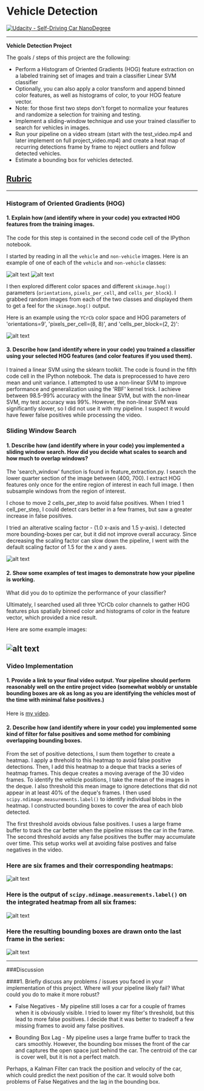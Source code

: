 # Vehicle Detection
[![Udacity - Self-Driving Car NanoDegree](https://s3.amazonaws.com/udacity-sdc/github/shield-carnd.svg)](http://www.udacity.com/drive)

---

**Vehicle Detection Project**

The goals / steps of this project are the following:

* Perform a Histogram of Oriented Gradients (HOG) feature extraction on a labeled training set of images and train a classifier Linear SVM classifier
* Optionally, you can also apply a color transform and append binned color features, as well as histograms of color, to your HOG feature vector. 
* Note: for those first two steps don't forget to normalize your features and randomize a selection for training and testing.
* Implement a sliding-window technique and use your trained classifier to search for vehicles in images.
* Run your pipeline on a video stream (start with the test_video.mp4 and later implement on full project_video.mp4) and create a heat map of recurring detections frame by frame to reject outliers and follow detected vehicles.
* Estimate a bounding box for vehicles detected.

[//]: # (Image References)
[image0]: ./output_images/car.png
[image1]: ./output_images/not_car.png
[image2]: ./output_images/HOG_example.jpg
[image3]: ./output_images/all_sliding_windows.jpg
[image4]: ./output_images/positive_sliding_window.jpg
[image5]: ./output_images/bboxes_and_heat.png
[image6]: ./output_images/labels_map.png
[image7]: ./output_images/output_bboxes.png

## [Rubric](https://review.udacity.com/#!/rubrics/513/view)

---
### Histogram of Oriented Gradients (HOG)

#### 1. Explain how (and identify where in your code) you extracted HOG features from the training images.

The code for this step is contained in the second code cell of the IPython notebook.

I started by reading in all the `vehicle` and `non-vehicle` images.
Here is an example of one of each of the `vehicle` and `non-vehicle` classes:

![alt text][image0]
![alt text][image1]

I then explored different color spaces and different `skimage.hog()` parameters (`orientations`, `pixels_per_cell`, and `cells_per_block`). I grabbed random images from each of the two classes and displayed them to get a feel for the `skimage.hog()` output.

Here is an example using the `YCrCb` color space and HOG parameters of 'orientations=9', 'pixels_per_cell=(8, 8)', and 'cells_per_block=(2, 2)':

![alt text][image2]


#### 3. Describe how (and identify where in your code) you trained a classifier using your selected HOG features (and color features if you used them).

I trained a linear SVM using the sklearn toolkit. The code is found in the fifth code cell in the IPython notebook.
The data is preprocessed to have zero mean and unit variance. I attempted to use a non-linear SVM to improve performance and generalization using the 'RBF' kernel trick. I achieve between 98.5-99% accuracy with the linear SVM, but with the non-linear SVM, my test accuracy was 99%. However, the non-linear SVM was significantly slower, so I did not use it with my pipeline. I suspect it would have fewer false positives while processing the video. 

### Sliding Window Search

#### 1. Describe how (and identify where in your code) you implemented a sliding window search.  How did you decide what scales to search and how much to overlap windows?

The 'search_window' function is found in feature_extraction.py. I search the lower quarter section of the image between (400, 700). I extract HOG features only once for the entire region of interest in each full image. I then subsample windows from the region of interest.

I chose to move 2 cells_per_step to avoid false positives. When I tried 1 cell_per_step, I could detect cars better in a few frames, but saw a greater increase in false positives.

I tried an alterative scaling factor - (1.0 x-axis and 1.5 y-axis). I detected more bounding-boxes per car, but it did not improve overall accuracy. Since decreasing the scaling factor can slow down the pipeline, I went with the default scaling factor of 1.5 for the x and y axes.

![alt text][image3]

#### 2. Show some examples of test images to demonstrate how your pipeline is working.
What did you do to optimize the performance of your classifier?

Ultimately, I searched used all three YCrCb color channels to gather HOG features plus spatially binned color and histograms of color in the feature vector, which provided a nice result.  

Here are some example images:

![alt text][image4]
---

### Video Implementation

#### 1. Provide a link to your final video output.  Your pipeline should perform reasonably well on the entire project video (somewhat wobbly or unstable bounding boxes are ok as long as you are identifying the vehicles most of the time with minimal false positives.)

Here is [my video](./output_images/result_video.mp4).


#### 2. Describe how (and identify where in your code) you implemented some kind of filter for false positives and some method for combining overlapping bounding boxes.

From the set of positive detections, I sum them together to create a heatmap. I apply a threhold to this heatmap to avoid false positive detections. Then, I add this heatmap to a deque that tracks a series of heatmap frames. This deque creates a moving average of the 30 video frames. To identify the vehicle positions, I take the mean of the images in the deque. I also threshold this mean image to ignore detections that did not appear in at least 40% of the deque's frames. I then used `scipy.ndimage.measurements.label()` to identify individual blobs in the heatmap. I constructed bounding boxes to cover the area of each blob detected.

The first threshold avoids obvious false positives. I uses a large frame buffer to track the car better when the pipeline misses the car in the frame. The second threshold avoids any false positives the buffer may accumulate over time. This setup works well at avoiding false postives and false negatives in the video.  

### Here are six frames and their corresponding heatmaps:
![alt text][image5]

### Here is the output of `scipy.ndimage.measurements.label()` on the integrated heatmap from all six frames:
![alt text][image6]

### Here the resulting bounding boxes are drawn onto the last frame in the series:
![alt text][image7]

---

###Discussion

####1. Briefly discuss any problems / issues you faced in your implementation of this project.  Where will your pipeline likely fail?  What could you do to make it more robust?

+ False Negatives - My pipeline still loses a car for a couple of frames when it is obviously visible. I tried to lower my filter's threshold, but this lead to more false positives. I decide that it was better to tradeoff a few missing frames to avoid any false positives.

+ Bounding Box Lag - My pipeline uses a large frame buffer to track the cars smoothly. However, the bounding box misses the front of the car and captures the open space just behind the car. The centroid of the car is cover well, but it is not a perfect match.

Perhaps, a Kalman Filter can track the position and velocity of the car, which could predict the next position of the car. It would solve both problems of False Negatives and the lag in the bounding box.
